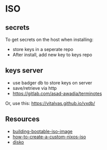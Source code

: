 # ISO


## secrets

To get secrets on the host when installing:

* store keys in a seperate repo
* After install, add new key to keys repo

## keys server
 * use badger db to store keys on server
 * save/retrieve via http
 * https://gitlab.com/asad-awadia/terminotes

Or, use this: https://vitalvas.github.io/vxdb/

## Resources
- [building-bootable-iso-image](https://nix.dev/tutorials/nixos/building-bootable-iso-image.html)
- [how-to-create-a-custom-nixos-iso](https://haseebmajid.dev/posts/2024-02-04-how-to-create-a-custom-nixos-iso/)
- [disko](https://github.com/nix-community/disko)